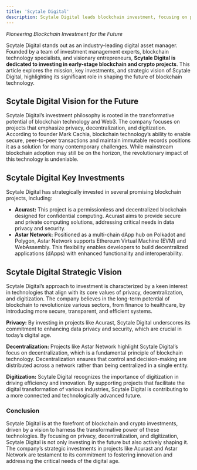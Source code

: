 ```yaml
---
title: 'Scytale Digital'
description: Scytale Digital leads blockchain investment, focusing on privacy, decentralization, and digitization. Innovative digital asset management.
---
```


*Pioneering Blockchain Investment for the Future*

Scytale Digital stands out as an industry-leading digital asset manager. Founded by a team of investment management experts, blockchain technology specialists, and visionary entrepreneurs, **Scytale Digital is dedicated to investing in early-stage blockchain and crypto projects**. This article explores the mission, key investments, and strategic vision of Scytale Digital, highlighting its significant role in shaping the future of blockchain technology.

Scytale Digital Vision for the Future
-------------------------------------

Scytale Digital’s investment philosophy is rooted in the transformative potential of blockchain technology and Web3. The company focuses on projects that emphasize privacy, decentralization, and digitization. According to founder Mark Cachia, blockchain technology’s ability to enable secure, peer-to-peer transactions and maintain immutable records positions it as a solution for many contemporary challenges. While mainstream blockchain adoption may still be on the horizon, the revolutionary impact of this technology is undeniable.

Scytale Digital Key Investments
-------------------------------

Scytale Digital has strategically invested in several promising blockchain projects, including:

- **Acurast:** This project is a permissionless and decentralized blockchain designed for confidential computing. Acurast aims to provide secure and private computing solutions, addressing critical needs in data privacy and security.
- **Astar Network:** Positioned as a multi-chain dApp hub on Polkadot and Polygon, Astar Network supports Ethereum Virtual Machine (EVM) and WebAssembly. This flexibility enables developers to build decentralized applications (dApps) with enhanced functionality and interoperability.

Scytale Digital Strategic Vision
--------------------------------

Scytale Digital’s approach to investment is characterized by a keen interest in technologies that align with its core values of privacy, decentralization, and digitization. The company believes in the long-term potential of blockchain to revolutionize various sectors, from finance to healthcare, by introducing more secure, transparent, and efficient systems.

**Privacy:** By investing in projects like Acurast, Scytale Digital underscores its commitment to enhancing data privacy and security, which are crucial in today’s digital age.

**Decentralization:** Projects like Astar Network highlight Scytale Digital’s focus on decentralization, which is a fundamental principle of blockchain technology. Decentralization ensures that control and decision-making are distributed across a network rather than being centralized in a single entity.

**Digitization:** Scytale Digital recognizes the importance of digitization in driving efficiency and innovation. By supporting projects that facilitate the digital transformation of various industries, Scytale Digital is contributing to a more connected and technologically advanced future.

### Conclusion

Scytale Digital is at the forefront of blockchain and crypto investments, driven by a vision to harness the transformative power of these technologies. By focusing on privacy, decentralization, and digitization, Scytale Digital is not only investing in the future but also actively shaping it. The company’s strategic investments in projects like Acurast and Astar Network are testament to its commitment to fostering innovation and addressing the critical needs of the digital age.
